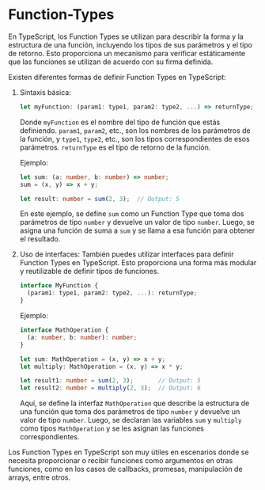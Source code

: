 # Function-Types

En TypeScript, los Function Types se utilizan para describir la forma y la estructura de una función, incluyendo los tipos de sus parámetros y el tipo de retorno. Esto proporciona un mecanismo para verificar estáticamente que las funciones se utilizan de acuerdo con su firma definida.

Existen diferentes formas de definir Function Types en TypeScript:

1. Sintaxis básica:
   ```typescript
   let myFunction: (param1: type1, param2: type2, ...) => returnType;
   ```

   Donde `myFunction` es el nombre del tipo de función que estás definiendo. `param1`, `param2`, etc., son los nombres de los parámetros de la función, y `type1`, `type2`, etc., son los tipos correspondientes de esos parámetros. `returnType` es el tipo de retorno de la función.

   Ejemplo:
   ```typescript
   let sum: (a: number, b: number) => number;
   sum = (x, y) => x + y;

   let result: number = sum(2, 3);  // Output: 5
   ```

   En este ejemplo, se define `sum` como un Function Type que toma dos parámetros de tipo `number` y devuelve un valor de tipo `number`. Luego, se asigna una función de suma a `sum` y se llama a esa función para obtener el resultado.

2. Uso de interfaces:
   También puedes utilizar interfaces para definir Function Types en TypeScript. Esto proporciona una forma más modular y reutilizable de definir tipos de funciones.

   ```typescript
   interface MyFunction {
     (param1: type1, param2: type2, ...): returnType;
   }
   ```

   Ejemplo:
   ```typescript
   interface MathOperation {
     (a: number, b: number): number;
   }

   let sum: MathOperation = (x, y) => x + y;
   let multiply: MathOperation = (x, y) => x * y;

   let result1: number = sum(2, 3);       // Output: 5
   let result2: number = multiply(2, 3);  // Output: 6
   ```

   Aquí, se define la interfaz `MathOperation` que describe la estructura de una función que toma dos parámetros de tipo `number` y devuelve un valor de tipo `number`. Luego, se declaran las variables `sum` y `multiply` como tipos `MathOperation` y se les asignan las funciones correspondientes.

Los Function Types en TypeScript son muy útiles en escenarios donde se necesita proporcionar o recibir funciones como argumentos en otras funciones, como en los casos de callbacks, promesas, manipulación de arrays, entre otros.
